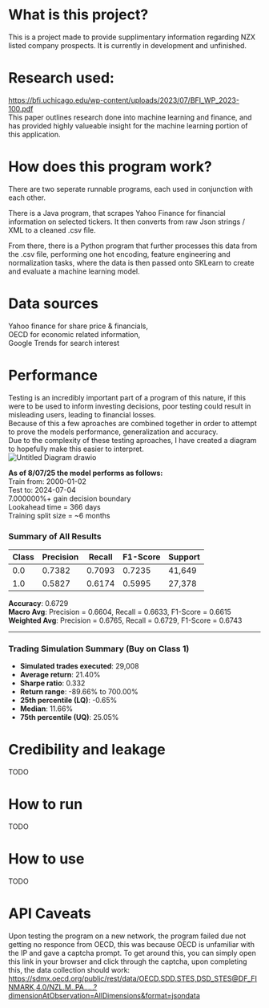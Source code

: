 # What is this project?
This is a project made to provide supplimentary information regarding NZX listed company prospects.
It is currently in development and unfinished.

# Research used:
https://bfi.uchicago.edu/wp-content/uploads/2023/07/BFI_WP_2023-100.pdf <br>
This paper outlines research done into machine learning and finance, and has provided highly valueable insight for the machine learning portion of this application.

# How does this program work?
There are two seperate runnable programs, each used in conjunction with each other.<br>

There is a Java program, that scrapes Yahoo Finance for financial information on selected tickers. It then converts from raw Json strings / XML to a cleaned .csv file.<br>

From there, there is a Python program that further processes this data from the .csv file, performing one hot encoding, feature engineering and normalization tasks, where the data is then passed onto SKLearn to create and evaluate a machine learning model. 

# Data sources
Yahoo finance for share price & financials,<br>
OECD for economic related information,<br>
Google Trends for search interest

# Performance
Testing is an incredibly important part of a program of this nature, if this were to be used to inform investing decisions, poor testing could result in misleading users, leading to financial losses. <br>
Because of this a few aproaches are combined together in order to attempt to prove the models performance, generalization and accuracy. <br>
Due to the complexity of these testing aproaches, I have created a diagram to hopefully make this easier to interpret. <br>
![Untitled Diagram drawio](https://github.com/user-attachments/assets/36d9e3b4-a1a8-40fb-8f10-eac11a446642)

**As of 8/07/25 the model performs as follows:**<br>
Train from: 2000-01-02<br>
Test to: 2024-07-04<br>
7.000000%+ gain decision boundary<br>
Lookahead time = 366 days<br>
Training split size = ~6 months<br>

### Summary of All Results

| Class | Precision | Recall | F1-Score | Support |
|-------|-----------|--------|----------|---------|
| 0.0   | 0.7382    | 0.7093 | 0.7235   | 41,649  |
| 1.0   | 0.5827    | 0.6174 | 0.5995   | 27,378  |

**Accuracy**: 0.6729  
**Macro Avg**: Precision = 0.6604, Recall = 0.6633, F1-Score = 0.6615  
**Weighted Avg**: Precision = 0.6765, Recall = 0.6729, F1-Score = 0.6743  

---

### Trading Simulation Summary (Buy on Class 1)

- **Simulated trades executed**: 29,008  
- **Average return**: 21.40%  
- **Sharpe ratio**: 0.332  
- **Return range**: -89.66% to 700.00%  
- **25th percentile (LQ)**: -0.65%  
- **Median**: 11.66%  
- **75th percentile (UQ)**: 25.05%



# Credibility and leakage
TODO

# How to run
TODO 

# How to use
TODO

# API Caveats
Upon testing the program on a new network, the program failed due not getting no responce from OECD, this was because OECD is unfamiliar with the IP and gave a captcha prompt. To get around this, you can simply open this link in your browser and click through the captcha, upon completing this, the data collection should work:<br> https://sdmx.oecd.org/public/rest/data/OECD.SDD.STES,DSD_STES@DF_FINMARK,4.0/NZL.M..PA.....?dimensionAtObservation=AllDimensions&format=jsondata <br>


